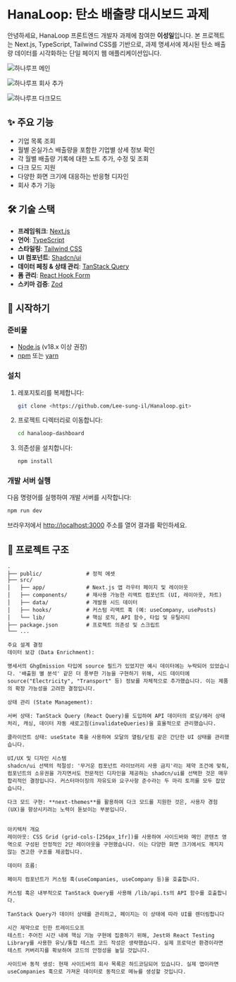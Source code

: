 # HanaLoop: 탄소 배출량 대시보드 과제
안녕하세요, HanaLoop 프론트엔드 개발자 과제에 참여한 **이성일**입니다. 본 프로젝트는 Next.js, TypeScript, Tailwind CSS를 기반으로, 과제 명세서에 제시된 탄소 배출량 데이터를 시각화하는 단일 페이지 웹 애플리케이션입니다.

![하나루프 메인](https://github.com/user-attachments/assets/7e2edc71-b026-4a76-9dff-59fae99e8d03)

![하나루프 회사 추가](https://github.com/user-attachments/assets/91fc1ac2-10b8-424c-b953-3be441089c09)

![하나루프 다크모드](https://github.com/user-attachments/assets/6a213d33-ccdb-4a97-9f6f-4bb88b52f2d9)


## ✨ 주요 기능

- 기업 목록 조회
- 월별 온실가스 배출량을 포함한 기업별 상세 정보 확인
- 각 월별 배출량 기록에 대한 노트 추가, 수정 및 조회
- 다크 모드 지원
- 다양한 화면 크기에 대응하는 반응형 디자인
- 회사 추가 기능

## 🛠️ 기술 스택

- **프레임워크**: [Next.js](https://nextjs.org/)
- **언어**: [TypeScript](https://www.typescriptlang.org/)
- **스타일링**: [Tailwind CSS](https://tailwindcss.com/)
- **UI 컴포넌트**: [Shadcn/ui](https://ui.shadcn.com/)
- **데이터 페칭 & 상태 관리**: [TanStack Query](https://tanstack.com/query/latest)
- **폼 관리**: [React Hook Form](https://react-hook-form.com/)
- **스키마 검증**: [Zod](https://zod.dev/)

## 🚀 시작하기

### 준비물

- [Node.js](https://nodejs.org/) (v18.x 이상 권장)
- [npm](https://www.npmjs.com/) 또는 [yarn](https://yarnpkg.com/)

### 설치

1.  레포지토리를 복제합니다:
    ```bash
    git clone <https://github.com/Lee-sung-il/Hanaloop.git>
    ```
2.  프로젝트 디렉터리로 이동합니다:
    ```bash
    cd hanaloop-dashboard
    ```
3.  의존성을 설치합니다:
    ```bash
    npm install
    ```

### 개발 서버 실행

다음 명령어를 실행하여 개발 서버를 시작합니다:

```bash
npm run dev
```

브라우저에서 [http://localhost:3000](http://localhost:3000) 주소를 열어 결과를 확인하세요.

## 📂 프로젝트 구조

```
.
├── public/              # 정적 에셋
├── src/
│   ├── app/             # Next.js 앱 라우터 페이지 및 레이아웃
│   ├── components/      # 재사용 가능한 리액트 컴포넌트 (UI, 레이아웃, 차트)
│   ├── data/            # 개발용 시드 데이터
│   ├── hooks/           # 커스텀 리액트 훅 (예: useCompany, usePosts)
│   └── lib/             # 핵심 로직, API 함수, 타입 및 유틸리티
├── package.json         # 프로젝트 의존성 및 스크립트
└── ...
```
```
주요 설계 결정
데이터 보강 (Data Enrichment):

명세서의 GhgEmission 타입에 source 필드가 있었지만 예시 데이터에는 누락되어 있었습니다. '배출원 별 분석' 같은 더 풍부한 기능을 구현하기 위해, 시드 데이터에 source("Electricity", "Transport" 등) 정보를 자체적으로 추가했습니다. 이는 제품의 확장 가능성을 고려한 결정입니다.

상태 관리 (State Management):

서버 상태: TanStack Query (React Query)를 도입하여 API 데이터의 로딩/에러 상태 처리, 캐싱, 데이터 자동 새로고침(invalidateQueries)을 효율적으로 관리했습니다.

클라이언트 상태: useState 훅을 사용하여 모달의 열림/닫힘 같은 간단한 UI 상태를 관리했습니다.

```

```
UI/UX 및 디자인 시스템
shadcn/ui 선택의 적절성: '무거운 컴포넌트 라이브러리 사용 금지'라는 제약 조건에 맞춰, 컴포넌트의 소유권을 가지면서도 전문적인 디자인을 제공하는 shadcn/ui를 선택한 것은 매우 합리적인 결정입니다. 커스터마이징의 자유도와 요구사항 준수라는 두 마리 토끼를 모두 잡았습니다.

다크 모드 구현: **next-themes**를 활용하여 다크 모드를 지원한 것은, 사용자 경험(UX)을 향상시키려는 노력이 돋보이는 부분입니다.


```

```
아키텍처 개요
레이아웃: CSS Grid (grid-cols-[256px_1fr])를 사용하여 사이드바와 메인 콘텐츠 영역으로 구성된 안정적인 2단 레이아웃을 구현했습니다. 이는 다양한 화면 크기에서도 깨지지 않는 견고한 구조를 제공합니다.

데이터 흐름:

페이지 컴포넌트가 커스텀 훅(useCompanies, useCompany 등)을 호출합니다.

커스텀 훅은 내부적으로 TanStack Query를 사용해 /lib/api.ts의 API 함수를 호출합니다.

TanStack Query가 데이터 상태를 관리하고, 페이지는 이 상태에 따라 UI를 렌더링합니다
```

```
시간 제약으로 인한 트레이드오프
테스트: 주어진 시간 내에 핵심 기능 구현에 집중하기 위해, Jest와 React Testing Library를 사용한 유닛/통합 테스트 코드 작성은 생략했습니다. 실제 프로덕션 환경이라면 테스트 커버리지를 확보하여 코드의 안정성을 높일 것입니다.

사이드바 동적 생성: 현재 사이드바의 회사 목록은 하드코딩되어 있습니다. 실제 앱이라면 useCompanies 훅으로 가져온 데이터로 동적으로 메뉴를 생성할 것입니다.
```

